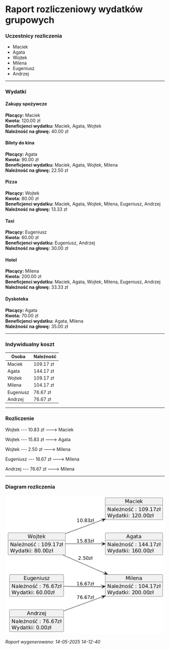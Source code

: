 # Raport rozliczeniowy wydatków grupowych


### Uczestnicy rozliczenia
- Maciek
- Agata
- Wojtek
- Milena
- Eugeniusz
- Andrzej

---
### Wydatki
#### Zakupy spożywcze
**Płacący:** Maciek  
**Kwota:** 120.00 zł  
**Beneficjenci wydatku:** Maciek, Agata, Wojtek  
**Należność na głowę:** 40.00 zł

#### Bilety do kina
**Płacący:** Agata  
**Kwota:** 90.00 zł  
**Beneficjenci wydatku:** Maciek, Agata, Wojtek, Milena  
**Należność na głowę:** 22.50 zł

#### Pizza
**Płacący:** Wojtek  
**Kwota:** 80.00 zł  
**Beneficjenci wydatku:** Maciek, Agata, Wojtek, Milena, Eugeniusz, Andrzej  
**Należność na głowę:** 13.33 zł

#### Taxi
**Płacący:** Eugeniusz  
**Kwota:** 60.00 zł  
**Beneficjenci wydatku:** Eugeniusz, Andrzej  
**Należność na głowę:** 30.00 zł

#### Hotel
**Płacący:** Milena  
**Kwota:** 200.00 zł  
**Beneficjenci wydatku:** Maciek, Agata, Wojtek, Milena, Eugeniusz, Andrzej  
**Należność na głowę:** 33.33 zł

#### Dyskoteka
**Płacący:** Agata  
**Kwota:** 70.00 zł  
**Beneficjenci wydatku:** Agata, Milena  
**Należność na głowę:** 35.00 zł

---
### Indywidualny koszt
|Osoba|Należność|
|---|---|
|Maciek|109.17 zł|
|Agata|144.17 zł|
|Wojtek|109.17 zł|
|Milena|104.17 zł|
|Eugeniusz|76.67 zł|
|Andrzej|76.67 zł|
---
### Rozliczenie

Wojtek --- 10.83 zł ---> Maciek


Wojtek --- 15.83 zł ---> Agata


Wojtek --- 2.50 zł ---> Milena


Eugeniusz --- 16.67 zł ---> Milena


Andrzej --- 76.67 zł ---> Milena


---
### Diagram rozliczenia
<p align="center"><img src="diagram_rozliczenie.png" width="600"/></p>

*Raport wygenerowano: 14-05-2025 14-12-40*